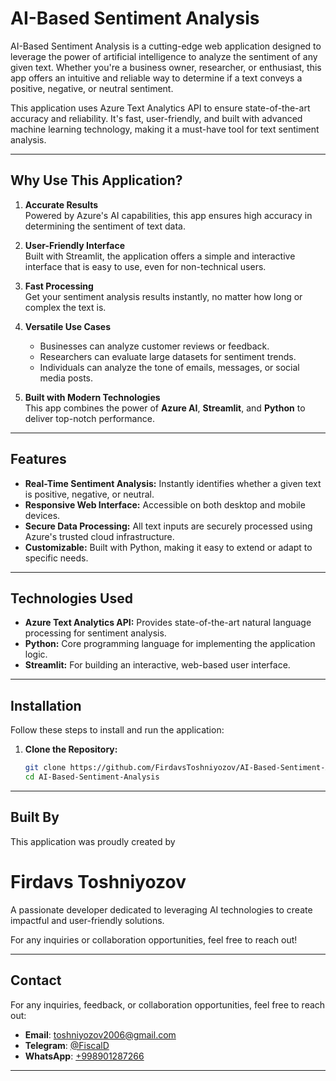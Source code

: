 # AI-Based Sentiment Analysis

AI-Based Sentiment Analysis is a cutting-edge web application designed to leverage the power of artificial intelligence to analyze the sentiment of any given text. Whether you're a business owner, researcher, or enthusiast, this app offers an intuitive and reliable way to determine if a text conveys a positive, negative, or neutral sentiment.

This application uses Azure Text Analytics API to ensure state-of-the-art accuracy and reliability. It's fast, user-friendly, and built with advanced machine learning technology, making it a must-have tool for text sentiment analysis.

---

## **Why Use This Application?**

1. **Accurate Results**  
   Powered by Azure's AI capabilities, this app ensures high accuracy in determining the sentiment of text data.

2. **User-Friendly Interface**  
   Built with Streamlit, the application offers a simple and interactive interface that is easy to use, even for non-technical users.

3. **Fast Processing**  
   Get your sentiment analysis results instantly, no matter how long or complex the text is.

4. **Versatile Use Cases**  
   - Businesses can analyze customer reviews or feedback.  
   - Researchers can evaluate large datasets for sentiment trends.  
   - Individuals can analyze the tone of emails, messages, or social media posts.

5. **Built with Modern Technologies**  
   This app combines the power of **Azure AI**, **Streamlit**, and **Python** to deliver top-notch performance.

---

## **Features**

- **Real-Time Sentiment Analysis:** Instantly identifies whether a given text is positive, negative, or neutral.  
- **Responsive Web Interface:** Accessible on both desktop and mobile devices.  
- **Secure Data Processing:** All text inputs are securely processed using Azure's trusted cloud infrastructure.  
- **Customizable:** Built with Python, making it easy to extend or adapt to specific needs.  

---

## **Technologies Used**

- **Azure Text Analytics API:** Provides state-of-the-art natural language processing for sentiment analysis.  
- **Python:** Core programming language for implementing the application logic.  
- **Streamlit:** For building an interactive, web-based user interface.  

---

## **Installation**

Follow these steps to install and run the application:

1. **Clone the Repository:**
   ```bash
   git clone https://github.com/FirdavsToshniyozov/AI-Based-Sentiment-Analysis.git
   cd AI-Based-Sentiment-Analysis

---

## **Built By**

This application was proudly created by  

# **Firdavs Toshniyozov**  

A passionate developer dedicated to leveraging AI technologies to create impactful and user-friendly solutions.  

For any inquiries or collaboration opportunities, feel free to reach out!

---

## **Contact**

For any inquiries, feedback, or collaboration opportunities, feel free to reach out:  
- **Email**: [toshniyozov2006@gmail.com](mailto:toshniyozov2006@gmail.com)  
- **Telegram**: [@FiscalD](https://t.me/FiscalD)  
- **WhatsApp**: [+998901287266](https://wa.me/998901287266)

---

